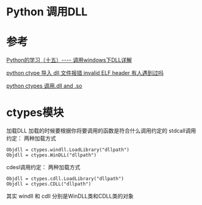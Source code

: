 Python 调用DLL
====

#  参考
[Python的学习（十五）---- 调用windows下DLL详解](https://blog.csdn.net/linda1000/article/details/8232421)

[python ctype 导入 dll 文件报错 invalid ELF header 有人遇到过吗](https://www.v2ex.com/t/244511)

[python ctypes 调用.dll and .so](https://blog.csdn.net/xc_zhou/article/details/84959594)
#  ctypes模块
加载DLL
加载的时候要根据你将要调用的函数是符合什么调用约定的
stdcall调用约定： 两种加载方式

```
Objdll = ctypes.windll.LoadLibrary("dllpath")
Objdll = ctypes.WinDLL("dllpath")
```
cdesl调用约定： 两种加载方式

```
Objdll = ctypes.cdll.LoadLibrary("dllpath")
Objdll = ctypes.CDLL("dllpath")
```
其实 windll 和 cdll 分别是WinDLL类和CDLL类的对象



